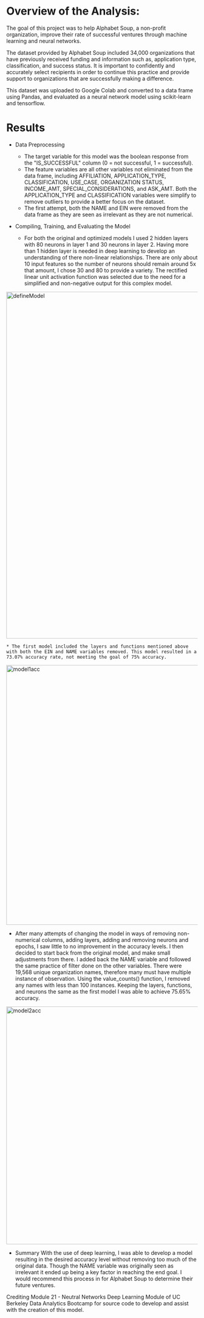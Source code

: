 # Overview of the Analysis: 

The goal of this project was to help Alphabet Soup, a non-profit organization, improve their rate of successful ventures through machine learning and neural networks. 

The dataset provided by Alphabet Soup included 34,000 organizations that have previously received funding and information such as, application type, classification, and success status. It is important to confidently and accurately select recipients in order to continue this practice and provide support to organizations that are successfully making a difference.

This dataset was uploaded to Google Colab and converted to a data frame using Pandas, and evaluated as a neural network model using scikit-learn and tensorflow.

# Results

* Data Preprocessing
    * The target variable for this model was the boolean response from the "IS_SUCCESSFUL" column (0 = not successful, 1 = successful).
    * The feature variables are all other variables not eliminated from the data frame, including AFFILIATION, APPLICATION_TYPE, CLASSIFICATION, USE_CASE, ORGANIZATION	STATUS, INCOME_AMT,        SPECIAL_CONSIDERATIONS, and ASK_AMT. Both the APPLICATION_TYPE and CLASSIFICATION variables were simplify to remove outliers to provide a better focus on the dataset.
    * The first attempt, both the NAME and EIN were removed from the data frame as they are seen as irrelevant as they are not numerical.

* Compiling, Training, and Evaluating the Model
    * For both the original and optimized models I used 2 hidden layers with 80 neurons in layer 1 and 30 neurons in layer 2. Having more than 1 hidden layer is needed in deep learning to develop an understanding of there non-linear relationships. There are only about 10 input features so the number of neurons should remain around 5x that amount, I chose 30 and 80 to provide a variety. The rectified linear unit activation function was selected due to the need for a simplified and non-negative output for this complex model.

<img width="913" alt="defineModel" src="https://github.com/mhanson16/deep-learning-challenge/assets/119544491/fdf1ff13-c662-4995-8c05-7c8c3d4a8160">


    * The first model included the layers and functions mentioned above with both the EIN and NAME variables removed. This model resulted in a 73.07% accuracy rate, not meeting the goal of 75% accuracy. 
   
<img width="684" alt="model1acc" src="https://github.com/mhanson16/deep-learning-challenge/assets/119544491/bab7c970-732f-417c-8bc1-e308f5d94cb3">

  

    
    
    
    
    
    
   * After many attempts of changing the model in ways of removing non-numerical columns, adding layers, adding and removing neurons and epochs, I saw little to no improvement in the accuracy levels. I then decided to start back from the original model, and make small adjustments from there. I added back the NAME variable and followed the same practice of filter done on the other variables. There were 19,568 unique organization names, therefore many must have multiple instance of observation. Using the value_counts() function, I removed any names with less than 100 instances. Keeping the layers, functions, and neurons the same as the first model I was able to achieve 75.65% accuracy.

<img width="626" alt="model2acc" src="https://github.com/mhanson16/deep-learning-challenge/assets/119544491/b8769147-f2e0-426c-825b-5fcf576f4ee5">

    
    
  


* Summary
    With the use of deep learning, I was able to develop a model resulting in the desired accuracy level without removing too much of the original data. Though the NAME variable was originally seen as irrelevant it ended up being a key factor in reaching the end goal. I would recommend this process in for Alphabet Soup to determine their future ventures.


Crediting Module 21 - Neutral Networks Deep Learning Module of UC Berkeley Data Analytics Bootcamp for source code to develop and assist with the creation of this model.
